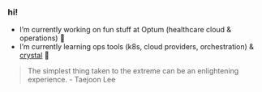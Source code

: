 ### hi!

* I’m currently working on fun stuff at Optum (healthcare cloud & operations) 🔭
* I’m currently learning ops tools (k8s, cloud providers, orchestration) & [crystal](https://crystal-lang.org/) 🌱

> The simplest thing taken to the extreme can be an enlightening experience. - Taejoon Lee

